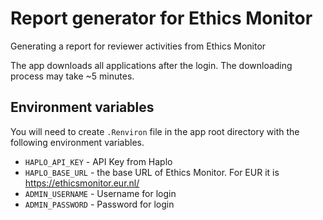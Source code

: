 # Report generator for Ethics Monitor
Generating a report for reviewer activities from Ethics Monitor

The app downloads all applications after the login. The downloading process may take ~5 minutes.

## Environment variables

You will need to create `.Renviron` file in the app root directory with the 
following environment variables.

- `HAPLO_API_KEY` - API Key from Haplo 
- `HAPLO_BASE_URL`  - the base URL of Ethics Monitor. For EUR it is https://ethicsmonitor.eur.nl/
- `ADMIN_USERNAME` - Username for login
- `ADMIN_PASSWORD` - Password for login

